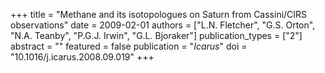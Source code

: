 +++
title = "Methane and its isotopologues on Saturn from Cassini/CIRS observations"
date = 2009-02-01
authors = ["L.N. Fletcher", "G.S. Orton", "N.A. Teanby", "P.G.J. Irwin", "G.L. Bjoraker"]
publication_types = ["2"]
abstract = ""
featured = false
publication = "*Icarus*"
doi = "10.1016/j.icarus.2008.09.019"
+++

